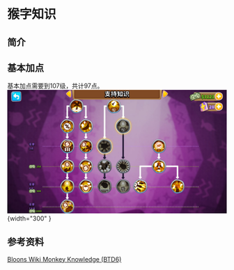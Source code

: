 # 猴字知识
## 简介

## 基本加点
基本加点需要到107级，共计97点。
![猴字知识加点](support.jpg){width="300" }

## 参考资料
[Bloons Wiki Monkey Knowledge (BTD6)](https://bloons.fandom.com/wiki/Monkey_Knowledge_(BTD6))